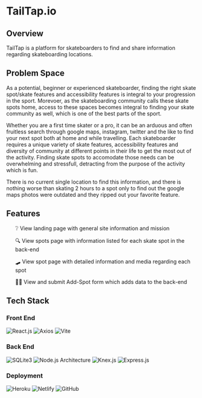 

<h1>TailTap.io</h2>

<h2>Overview</h2>

TailTap is a platform for skateboarders to find and share information regarding skateboarding locations.

<h2>Problem Space</h2>

<p>
As a potential, beginner or experienced skateboarder, finding the right skate spot/skate features and accessibility features is integral to your progression in the sport. Morevoer, as the skateboarding community calls these skate spots home, access to these spaces becomes integral to finding your skate community as well,
which is one of the best parts of the sport.

Whether you are a first time skater or a pro, it can be an arduous and often fruitless search through google maps, instagram, twitter and the like to find your next spot both at home and while travelling. Each skateboarder requires a unique variety of skate features, accessibility features and diversity of community at different points in their life to get the most out of the activity. Finding skate spots to accomodate those needs can be overwhelming and stressfull, detracting from the purpose of the activity which is fun.

There is no current single location to find this information, and there is nothing worse than skating 2 hours to a spot only to find out the google maps photos were outdated and they ripped out your favorite feature.
</p>

<h2>Features</h2>
<ul "list-style-type"="none">

❔ View landing page with general site information and mission


🔍 View spots page with information listed for each skate spot in the back-end


🛹 View spot page with detailed information and media regarding each spot

💁🏽 View and submit Add-Spot form which adds data to the back-end

</ul>

<h2>Tech Stack</h2>
<h3>Front End</h3>
<p align="left">

  <a><img alt="React.js" src="https://img.shields.io/badge/React-%2320232A.svg?logo=react&logoColor=%2361DAFB"></a>
    <a><img alt="Axios" src="https://img.shields.io/badge/Axios-%2361DAFB.svg?logo=axios&logoColor=black"></a>
    <a><img alt="Vite" src="https://img.shields.io/badge/Vite-%23646CFF.svg?logo=vite&logoColor=white"></a>
    </p>
    <h3>Back End</h3>
<p align="left">
  <a><img alt="SQLite3" src="https://img.shields.io/badge/SQLite3-%23003B57.svg?logo=sqlite&logoColor=white"></a>
  <a><img alt="Node.js Architecture" src="https://img.shields.io/badge/Node.js%20Architecture-%23339933.svg?logo=nodedotjs&logoColor=white"></a>
  <a><img alt="Knex.js" src="https://img.shields.io/badge/Knex.js-%23339933.svg?logo=nodedotjs&logoColor=white"></a>
  <a><img alt="Express.js" src="https://img.shields.io/badge/Express.js-%23000000.svg?logo=express&logoColor=white"></a>
</p>
<h3>Deployment</h3>
<p align="left">
  <a><img alt="Heroku" src="https://img.shields.io/badge/Heroku-%23430098.svg?logo=heroku&logoColor=white"></a>
  <a><img alt="Netlify" src="https://img.shields.io/badge/Netlify-%2300C7B7.svg?logo=netlify&logoColor=white"></a>
  <a><img alt="GitHub" src="https://img.shields.io/badge/GitHub-%23181717.svg?logo=github&logoColor=white"></a>
</p>
